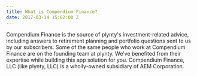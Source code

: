 ```yaml
---
title: What is Compendium Finance?
date: 2017-03-14 15:02:00 Z
---
```


Compendium Finance is the source of plynty's investment-related advice, including answers to retirement planning and portfolio questions sent to us by our subscribers.  Some of the same people who work at Compendium Finance are on the founding team at plynty.  We’ve benefited from their expertise while building this app solution for you. Compendium Finance, LLC (like plynty, LLC) is a wholly-owned subsidiary of AEM Corporation. 
